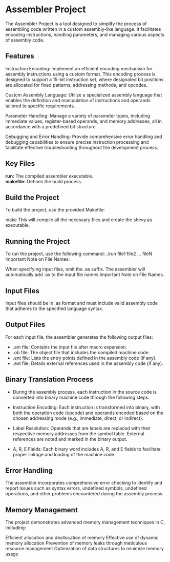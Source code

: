 # Assembler Project
The Assembler Project is a tool designed to simplify the process of assembling code written in a
custom assembly-like language. It facilitates encoding instructions, handling parameters, and
managing various aspects of assembly code.

## Features
Instruction Encoding: Implement an efficient encoding mechanism for assembly instructions 
using a custom format. This encoding process is designed to support a 15-bit instruction set,
where designated bit positions are allocated for fixed patterns, addressing methods, and opcodes.

Custom Assembly Language: Utilize a specialized assembly language that enables the definition
and manipulation of instructions and operands tailored to specific requirements.

Parameter Handling: Manage a variety of parameter types, including immediate values,
register-based operands, and memory addresses, all in accordance with a predefined bit structure.

Debugging and Error Handling: Provide comprehensive error handling and debugging capabilities to ensure 
precise instruction processing and facilitate effective troubleshooting throughout the development process.

## Key Files
**run:** The compiled assembler executable.  
**makefile:** Defines the build process.

## Build the Project
To build the project, use the provided Makefile:

make
This will compile all the necessary files and create the shevy.as executable.

## Running the Project
To run the project, use the following command:
./run file1 file2 ... fileN 
Important Note on File Names:

When specifying input files, omit the .as suffix. The assembler will automatically
add .as to the input file names.Important Note on File Names.

## Input Files
Input files should be in .as format and must include valid assembly
code that adheres to the specified language syntax.

## Output Files
For each input file, the assembler generates the following output files:

- .am file: Contains the input file after macro expansion.
- .ob file: The object file that includes the compiled machine code.
- .ent file: Lists the entry points defined in the assembly code (if any).
- .ext file: Details external references used in the assembly code (if any).

## Binary Translation Process
- During the assembly process, each instruction in the source code is
converted into binary machine code through the following steps:

- Instruction Encoding: Each instruction is transformed into binary, with both the operation 
code (opcode) and operands encoded based on the chosen addressing mode (e.g., immediate, direct, or indirect).

- Label Resolution: Operands that are labels are replaced with their respective memory
addresses from the symbol table. External references are noted and marked in the binary output.

- A, R, E Fields: Each binary word includes A, R, and E fields to facilitate proper linkage and loading
of the machine code.

## Error Handling
The assembler incorporates comprehensive error checking to identify and report issues such as syntax errors,
undefined symbols, undefined operations, and other problems encountered during the assembly process.

## Memory Management
The project demonstrates advanced memory management techniques in C, including:

Efficient allocation and deallocation of memory
Effective use of dynamic memory allocation
Prevention of memory leaks through meticulous resource management
Optimization of data structures to minimize memory usage
